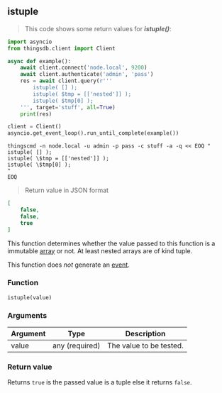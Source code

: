 ## istuple

> This code shows some return values for ***istuple()***:

```python
import asyncio
from thingsdb.client import Client

async def example():
    await client.connect('node.local', 9200)
    await client.authenticate('admin', 'pass')
    res = await client.query(r'''
        istuple( [] );
        istuple( $tmp = [['nested']] );
        istuple( $tmp[0] );
    ''', target='stuff', all=True)
    print(res)

client = Client()
asyncio.get_event_loop().run_until_complete(example())
```

```shell
thingscmd -n node.local -u admin -p pass -c stuff -a -q << EOQ "
istuple( [] );
istuple( \$tmp = [['nested']] );
istuple( \$tmp[0] );
"
EOQ
```

> Return value in JSON format

```json
[
    false,
    false,
    true
]
```

This function determines whether the value passed to this function
is a immutable [array](#array) or not. At least nested arrays are of kind tuple.

This function does *not* generate an [event](#events).

### Function
`istuple(value)`

### Arguments
Argument | Type | Description
-------- | ---- | -----------
value | any (required) | The value to be tested.

### Return value
Returns `true` is the passed value is a tuple else it returns `false`.
